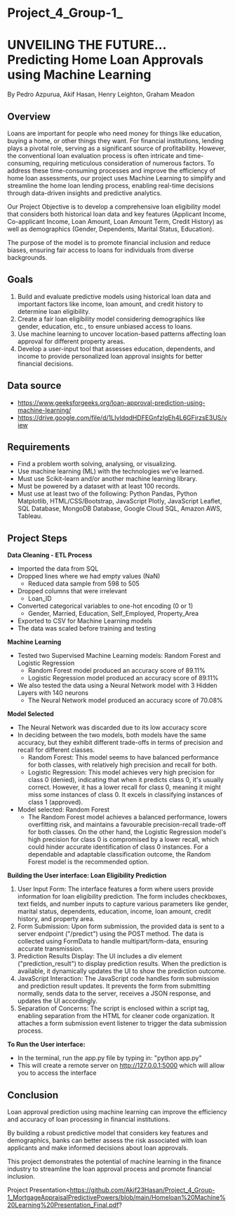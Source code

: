 # Project_4_Group-1_

# UNVEILING THE FUTURE… Predicting Home Loan Approvals using Machine Learning
By Pedro Azpurua, Akif Hasan, Henry Leighton, Graham Meadon

## Overview
Loans are important for people who need money for things like education, buying a home, or other things they want. For financial institutions, lending plays a pivotal role, serving as a significant source of profitability. However, the conventional loan evaluation process is often intricate and time-consuming, requiring meticulous consideration of numerous factors. To address these time-consuming processes and improve the efficiency of home loan assessments, our project uses Machine Learning to simplify and streamline the home loan lending process, enabling real-time decisions through data-driven insights and predictive analytics.

Our Project Objective is to develop a comprehensive loan eligibility model that considers both historical loan data and key features (Applicant Income, Co-applicant Income, Loan Amount, Loan Amount Term, Credit History) as well as demographics (Gender, Dependents, Marital Status, Education). 

The purpose of the model is to promote financial inclusion and reduce biases, ensuring fair access to loans for individuals from diverse backgrounds.

## Goals
1) Build and evaluate predictive models using historical loan data and important factors like income, loan amount, and credit history to determine loan eligibility.
2) Create a fair loan eligibility model considering demographics like gender, education, etc., to ensure unbiased access to loans.
3) Use machine learning to uncover location-based patterns affecting loan approval for different property areas.
4) Develop a user-input tool that assesses education, dependents, and income to provide personalized loan approval insights for better financial decisions.

## Data source
* https://www.geeksforgeeks.org/loan-approval-prediction-using-machine-learning/
* https://drive.google.com/file/d/1LIvIdqdHDFEGnfzIgEh4L6GFirzsE3US/view 

## Requirements
* Find a problem worth solving, analysing, or visualizing.
* Use machine learning (ML) with the technologies we’ve learned.
* Must use Scikit-learn and/or another machine learning library.
* Must be powered by a dataset with at least 100 records.
* Must use at least two of the following: Python Pandas, Python Matplotlib, HTML/CSS/Bootstrap, JavaScript Plotly, JavaScript Leaflet, SQL Database, MongoDB Database, Google Cloud SQL, Amazon AWS, Tableau.

## Project Steps
**Data Cleaning - ETL Process**
* Imported the data from SQL
* Dropped lines where we had empty values (NaN) 
    * Reduced data sample from 598 to 505
* Dropped columns that were irrelevant
    * Loan_ID
* Converted categorical variables to one-hot encoding (0 or 1)
    * Gender, Married, Education, Self_Employed, Property_Area
* Exported to CSV for Machine Learning models
* The data was scaled before training and testing

**Machine Learning**
* Tested two Supervised Machine Learning models: Random Forest and Logistic Regression 
    * Random Forest model produced an accuracy score of 89.11%
    * Logistic Regression model produced an accuracy score of 89.11%
* We also tested the data using a Neural Network model with 3 Hidden Layers with 140 neurons
    * The Neural Network model produced an accuracy score of 70.08%

**Model Selected**
* The Neural Network was discarded due to its low accuracy score
* In deciding between the two models, both models have the same accuracy, but they exhibit different trade-offs in terms of precision and recall for different classes. 
    * Random Forest: This model seems to have balanced performance for both classes, with relatively high precision and recall for both.
    * Logistic Regression: This model achieves very high precision for class 0 (denied), indicating that when it predicts class 0, it's usually correct. However, it has a lower recall for class 0, meaning it might miss some instances of class 0. It excels in classifying instances of class 1 (approved).
* Model selected: Random Forest
    * The Random Forest model achieves a balanced performance, lowers overfitting risk, and maintains a favourable precision-recall trade-off for both classes. On the other hand, the Logistic Regression model's high precision for class 0 is compromised by a lower recall, which could hinder accurate identification of class 0 instances. For a dependable and adaptable classification outcome, the Random Forest model is the recommended option.

**Building the User interface: Loan Eligibility Prediction**
1) User Input Form: The interface features a form where users provide information for loan eligibility prediction. The form includes checkboxes, text fields, and number inputs to capture various parameters like gender, marital status, dependents, education, income, loan amount, credit history, and property area.
2) Form Submission: Upon form submission, the provided data is sent to a server endpoint ("/predict") using the POST method. The data is collected using FormData to handle multipart/form-data, ensuring accurate transmission.
3) Prediction Results Display: The UI includes a div element ("prediction_result") to display prediction results. When the prediction is available, it dynamically updates the UI to show the prediction outcome.
4) JavaScript Interaction: The JavaScript code handles form submission and prediction result updates. It prevents the form from submitting normally, sends data to the server, receives a JSON response, and updates the UI accordingly.
5) Separation of Concerns: The script is enclosed within a script tag, enabling separation from the HTML for cleaner code organization. It attaches a form submission event listener to trigger the data submission process.

**To Run the User interface:**
* In the terminal, run the app.py file by typing in: "python app.py"
* This will create a remote server on http://127.0.0.1:5000 which will allow you to access the interface

## Conclusion
Loan approval prediction using machine learning can improve the efficiency and accuracy of loan processing in financial institutions. 

By building a robust predictive model that considers key features and demographics, banks can better assess the risk associated with loan applicants and make informed decisions about loan approvals. 

This project demonstrates the potential of machine learning in the finance industry to streamline the loan approval process and promote financial inclusion.

Project Presentation<https://github.com/Akif23Hasan/Project_4_Group-1_MortgageAppraisalPredictivePowers/blob/main/Homeloan%20Machine%20Learning%20Presentation_Final.pdf?
